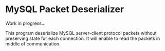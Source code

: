 # MySQL Packet Deserializer

Work in progress...

This program deserialize MySQL server-client protocol packets without preserving state for each connection.
It will enable to read the packets in middle of communication.

